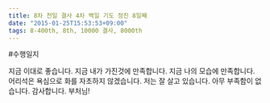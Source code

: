```yaml
---
title: 8차 천일 결사 4차 백일 기도 정진 8일째
date: "2015-01-25T15:53:53+09:00"
tags: 8-400th, 8th, 10000 결사, 8000th
---
```


#수행일지

지금 이대로 좋습니다. 지금 내가 가진것에 만족합니다. 지금 나의 모습에 만족합니다. 어리석은 욕심으로 화를 자초하지 않겠습니다. 저는 잘 살고 있습니다. 아무 부족함이 없습니다. 감사합니다. 부처님!
